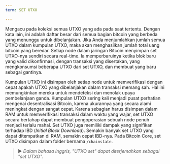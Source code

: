 ```yaml
---
term: SET UTXO

---
```

Mengacu pada koleksi semua UTXO yang ada pada saat tertentu. Dengan kata lain, ini adalah daftar besar dari semua bagian bitcoin yang berbeda yang menunggu untuk dibelanjakan. Jika Anda menjumlahkan jumlah semua UTXO dalam kumpulan UTXO, maka akan menghasilkan jumlah total uang bitcoin yang beredar. Setiap node dalam jaringan Bitcoin menyimpan set UTXO-nya sendiri secara real-time. Ia memperbaruinya ketika blok baru yang valid dikonfirmasi, dengan transaksi yang disertakan, yang mengkonsumsi beberapa UTXO dari set UTXO, dan membuat yang baru sebagai gantinya.

Kumpulan UTXO ini disimpan oleh setiap node untuk memverifikasi dengan cepat apakah UTXO yang dibelanjakan dalam transaksi memang sah. Hal ini memungkinkan mereka untuk mendeteksi dan menolak upaya pembelanjaan ganda. Kumpulan UTXO sering kali menjadi pusat perhatian mengenai desentralisasi Bitcoin, karena ukurannya yang secara alami meningkat dengan sangat cepat. Karena sebagian harus disimpan dalam RAM untuk memverifikasi transaksi dalam waktu yang wajar, set UTXO secara bertahap dapat membuat pengoperasian sebuah node penuh menjadi terlalu mahal. Set UTXO juga memiliki dampak yang signifikan terhadap IBD (*Initial Block Download*). Semakin banyak set UTXO yang dapat ditempatkan di RAM, semakin cepat IBD-nya. Pada Bitcoin Core, set UTXO disimpan dalam folder bernama `/chainstate`.

> ► *Dalam bahasa Inggris, "UTXO set" dapat diterjemahkan sebagai "set UTXO".*